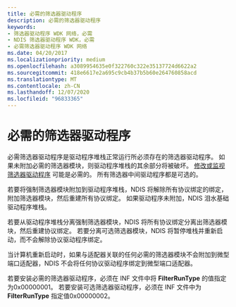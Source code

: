 ```yaml
---
title: 必需的筛选器驱动程序
description: 必需的筛选器驱动程序
keywords:
- 筛选器驱动程序 WDK 网络，必需
- NDIS 筛选器驱动程序 WDK，必需
- 必需筛选器驱动程序 WDK 网络
ms.date: 04/20/2017
ms.localizationpriority: medium
ms.openlocfilehash: a3089954635e0f322760c322e35137724d6622a2
ms.sourcegitcommit: 418e6617e2a695c9cb4b37b5b60e264760858acd
ms.translationtype: MT
ms.contentlocale: zh-CN
ms.lasthandoff: 12/07/2020
ms.locfileid: "96833365"
---
```

# <a name="mandatory-filter-drivers"></a>必需的筛选器驱动程序





必需筛选器驱动程序是驱动程序堆栈正常运行所必须存在的筛选器驱动程序。 如果未附加必需的筛选器模块，则驱动程序堆栈的其余部分将被破坏。 [修改或监视筛选器驱动程序](types-of-filter-drivers.md) 可能是必需的。 所有筛选器中间驱动程序都是可选的。

若要将强制筛选器模块附加到驱动程序堆栈，NDIS 将解除所有协议绑定的绑定，附加筛选器模块，然后重建所有协议绑定。 如果驱动程序未附加，NDIS 泪水基础驱动程序堆栈。

若要从驱动程序堆栈分离强制筛选器模块，NDIS 将所有协议绑定分离出筛选器模块，然后重建协议绑定。 若要分离可选筛选器模块，NDIS 将暂停堆栈并重新启动，而不会解除协议驱动程序绑定。

当计算机重新启动时，如果与适配器关联的任何必需的筛选器模块不会附加到微型端口适配器，NDIS 不会将任何协议驱动程序绑定到微型端口适配器。

若要安装必需的筛选器驱动程序，必须在 INF 文件中将 **FilterRunType** 的值指定为0x00000001。 若要安装可选筛选器驱动程序，必须在 INF 文件中为 **FilterRunType** 指定值0x00000002。

 

 





